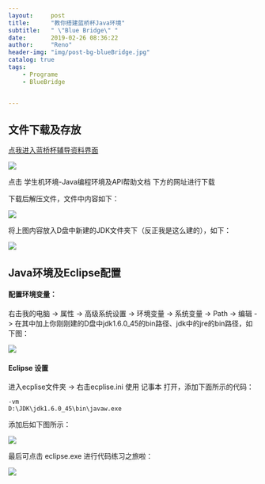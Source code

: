 ```yaml
---
layout:     post
title:      "教你搭建蓝桥杯Java环境"
subtitle:   " \"Blue Bridge\" "
date:       2019-02-26 08:36:22
author:     "Reno"
header-img: "img/post-bg-blueBridge.jpg"
catalog: true
tags:
    - Programe
    - BlueBridge


---
```


## 文件下载及存放

[点我进入蓝桥杯辅导资料界面](http://dasai.lanqiao.cn/pages/dasai/news_detail_w.html?id=644)

![](https://raw.githubusercontent.com/LSKReno/LSKReno.github.io/master/img/post-pic/%E8%93%9D%E6%A1%A5%E6%9D%AF/1.jpg)

点击 学生机环境-Java编程环境及API帮助文档 下方的网址进行下载

下载后解压文件，文件中内容如下：

![](https://raw.githubusercontent.com/LSKReno/LSKReno.github.io/master/img/post-pic/%E8%93%9D%E6%A1%A5%E6%9D%AF/2.jpg)

将上图内容放入D盘中新建的JDK文件夹下（反正我是这么建的），如下：

![](https://raw.githubusercontent.com/LSKReno/LSKReno.github.io/master/img/post-pic/%E8%93%9D%E6%A1%A5%E6%9D%AF/3.jpg)

## Java环境及Eclipse配置

#### 配置环境变量： 

右击我的电脑 -> 属性 -> 高级系统设置 -> 环境变量 -> 系统变量 -> Path -> 编辑 -> 在其中加上你刚刚建的D盘中jdk1.6.0_45的bin路径、jdk中的jre的bin路径，如下图： 

![](https://raw.githubusercontent.com/LSKReno/LSKReno.github.io/master/img/post-pic/%E8%93%9D%E6%A1%A5%E6%9D%AF/4.jpg)

#### Eclipse 设置

进入ecplise文件夹 -> 右击ecplise.ini 使用 记事本 打开，添加下面所示的代码：

```
-vm
D:\JDK\jdk1.6.0_45\bin\javaw.exe
```

添加后如下图所示：

![](https://raw.githubusercontent.com/LSKReno/LSKReno.github.io/master/img/post-pic/%E8%93%9D%E6%A1%A5%E6%9D%AF/5.jpg)

最后可点击 eclipse.exe 进行代码练习之旅啦：

![](https://raw.githubusercontent.com/LSKReno/LSKReno.github.io/master/img/post-pic/%E8%93%9D%E6%A1%A5%E6%9D%AF/6.jpg)





